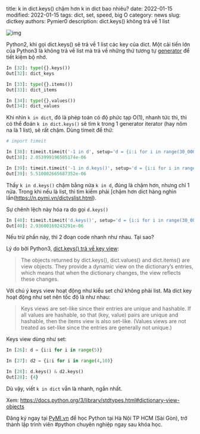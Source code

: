 title: k in dict.keys() chậm hơn k in dict bao nhiêu?
date: 2022-01-15
modified: 2022-01-15
tags: dict, set, speed, big O
category: news
slug: dictkey
authors: Pymier0
description: dict.keys() không trả về 1 list

![img](https://images.unsplash.com/photo-1517331237869-8c4ed7fadcb4?crop=entropy&cs=tinysrgb&fit=max&fm=jpg&ixid=MnwyMzI1MzN8MHwxfHJhbmRvbXx8fHx8fHx8fDE2NDIyMjQ5ODg&ixlib=rb-1.2.1&q=80&w=600)

Python2, khi gọi dict.keys() sẽ trả về 1 list các key của dict. Một cải tiến
lớn của Python3 là không trả về list mà trả về những thứ tương tự
[generator](https://pp.pymi.vn/article/tuple_comps/) để tiết kiệm bộ nhớ.

```py
In [32]: type({}.keys())
Out[32]: dict_keys

In [33]: type({}.items())
Out[33]: dict_items

In [34]: type({}.values())
Out[34]: dict_values
```

Khi nhìn `k in dict`, đó là phép toán có độ phức tạp O(1), nhanh tức thì, thì
có thể đoán `k in dict.keys()` sẽ tìm k trong 1 generator iterator (hay nôm na
là 1 list), sẽ rất chậm. Dùng timeit để thử:

```py
# import timeit

In [38]: timeit.timeit('-1 in d', setup='d = {i:i for i in range(30_000_000)}', number=1)
Out[38]: 2.053999196505174e-06

In [39]: timeit.timeit('-1 in d.keys()', setup='d = {i:i for i in range(30_000_000)}', number=1)
Out[39]: 5.510002665687352e-06
```

Thấy `k in d.keys()` chậm bằng nửa `k in d`, đúng là chậm hơn, nhưng chỉ 1 nửa.
Trong khi nếu là list, thì tìm kiếm phải [chậm hơn dict hàng nghìn
lần(https://n.pymi.vn/dictvslist.html).

Sự chênh lệch này hóa ra do gọi `d.keys()`

```py
In [40]: timeit.timeit('d.keys()', setup='d = {i:i for i in range(30_000_000)}', number=1)
Out[40]: 2.93600169243291e-06
```

Nếu trừ phần này, thì 2 đoạn code nhanh như nhau. Tại sao?

Lý do bởi Python3, [dict.keys() trả về key view](https://docs.python.org/3/library/stdtypes.html#dictionary-view-objects):
> The objects returned by dict.keys(), dict.values() and dict.items() are view objects. They provide a dynamic view on the dictionary’s entries, which means that when the dictionary changes, the view reflects these changes.

Với chú ý keys view hoạt động như kiểu set chứ không phải list. Mà dict key hoạt động như set nên tốc độ là như nhau:

> Keys views are set-like since their entries are unique and hashable. If all values are hashable, so that (key, value) pairs are unique and hashable, then the items view is also set-like. (Values views are not treated as set-like since the entries are generally not unique.)

Keys view dùng như set:

```py
In [26]: d = {i:i for i in range(5)}

In [27]: d2 = {i:i for i in range(4,10)}

In [28]: d.keys() & d2.keys()
Out[28]: {4}
```

Dù vậy, viết `k in dict` vẫn là nhanh, ngắn nhất.

Xem: https://docs.python.org/3/library/stdtypes.html#dictionary-view-objects

Đăng ký ngay tại [PyMI.vn](https://pymi.vn) để học Python tại Hà Nội TP HCM (Sài Gòn),
trở thành lập trình viên #python chuyên nghiệp ngay sau khóa học.

